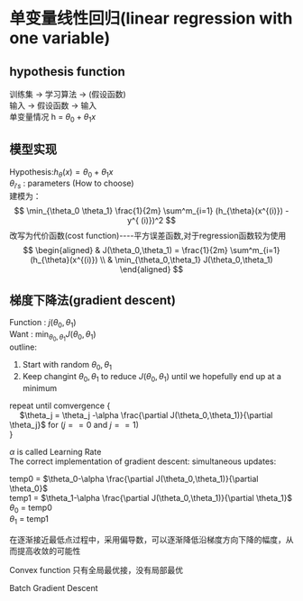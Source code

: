 # 单变量线性回归(linear regression with one variable)

## hypothesis function

训练集 $\rightarrow$ 学习算法 $\rightarrow$ (假设函数)  
输入 $\rightarrow$ 假设函数 $\rightarrow$ 输入  
单变量情况 h = $\theta_0 + \theta_1 x$  

## 模型实现

Hypothesis:$h_{\theta}(x) = \theta_0 + \theta_1 x$  
$\theta_{i's}$ : parameters  (How to choose)  
建模为：
$$
\min_{\theta_0 \theta_1} \frac{1}{2m} \sum^m_{i=1} (h_{\theta}(x^{(i)}) -y^{ (i)})^2
$$
改写为代价函数(cost function)----平方误差函数,对于regression函数较为使用 
$$
\begin{aligned}
   & J(\theta_0,\theta_1) = \frac{1}{2m} \sum^m_{i=1} (h_{\theta}(x^{(i)}) \\
   & \min_{\theta_0,\theta_1} J(\theta_0,\theta_1)
\end{aligned}
$$

## 梯度下降法(gradient descent)

Function : $j(\theta_0,\theta_1)$  
Want : $\min_{\theta_0,\theta_1} J(\theta_0,\theta_1)$  
outline:

1. Start with random $\theta_0,\theta_1$
2. Keep changint $\theta_0,\theta_1$ to reduce $J(\theta_0,\theta_1)$ until we hopefully end up at a minimum

repeat until comvergence {  
    &emsp; $\theta_j = \theta_j -\alpha \frac{\partial J(\theta_0,\theta_1)}{\partial \theta_j}$ for ($j == 0$ and $j == 1$)  
}  

$\alpha$ is called Learning Rate  
The correct implementation of gradient descent: simultaneous updates:  

temp0 = $\theta_0-\alpha \frac{\partial J(\theta_0,\theta_1)}{\partial \theta_0}$  
temp1 = $\theta_1-\alpha \frac{\partial J(\theta_0,\theta_1)}{\partial \theta_1}$  
$\theta_0$ = temp0  
$\theta_1$ = temp1  

在逐渐接近最低点过程中，采用偏导数，可以逐渐降低沿梯度方向下降的幅度，从而提高收敛的可能性  

Convex function 只有全局最优接，没有局部最优  

Batch Gradient Descent